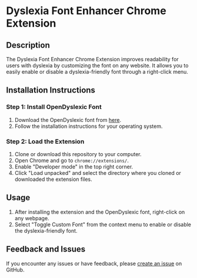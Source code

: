 # Dyslexia Font Enhancer Chrome Extension

## Description

The Dyslexia Font Enhancer Chrome Extension improves readability for users with dyslexia by customizing the font on any website. It allows you to easily enable or disable a dyslexia-friendly font through a right-click menu.

## Installation Instructions

### Step 1: Install OpenDyslexic Font

1. Download the OpenDyslexic font from [here](https://antijingoist.itch.io/opendyslexic).
2. Follow the installation instructions for your operating system.

### Step 2: Load the Extension

1. Clone or download this repository to your computer.
2. Open Chrome and go to `chrome://extensions/`.
3. Enable "Developer mode" in the top right corner.
4. Click "Load unpacked" and select the directory where you cloned or downloaded the extension files.

## Usage

1. After installing the extension and the OpenDyslexic font, right-click on any webpage.
2. Select "Toggle Custom Font" from the context menu to enable or disable the dyslexia-friendly font.

## Feedback and Issues

If you encounter any issues or have feedback, please [create an issue](https://github.com/jukha/Dyslexia-Font-Enhancer/issues) on GitHub.
